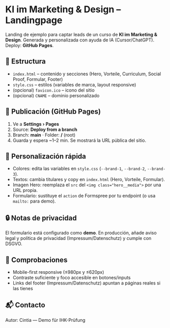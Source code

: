 # KI im Marketing & Design – Landingpage

Landing de ejemplo para captar leads de un curso de **KI im Marketing & Design**.
Generada y personalizada con ayuda de IA (Cursor/ChatGPT).  
Deploy: **GitHub Pages**.

## 🧱 Estructura
- `index.html` – contenido y secciones (Hero, Vorteile, Curriculum, Social Proof, Formular, Footer)
- `style.css` – estilos (variables de marca, layout responsive)
- (opcional) `favicon.ico` – icono del sitio
- (opcional) `CNAME` – dominio personalizado

## 🚀 Publicación (GitHub Pages)
1. Ve a **Settings › Pages**  
2. Source: **Deploy from a branch**  
3. Branch: **main** · Folder: **/** (root)  
4. Guarda y espera ~1–2 min. Se mostrará la URL pública del sitio.

## 🎨 Personalización rápida
- Colores: edita las variables en `style.css` (`--brand-1`, `--brand-2`, `--brand-3`).
- Textos: cambia titulares y copy en `index.html` (Hero, Vorteile, Formular).
- Imagen Hero: reemplaza el `src` del `<img class="hero__media">` por una URL propia.
- Formulario: sustituye el `action` de Formspree por tu endpoint (o usa `mailto:` para demo).

## 🔒 Notas de privacidad
El formulario está configurado como **demo**. En producción, añade aviso legal y política de privacidad (Impressum/Datenschutz) y cumple con DSGVO.

## 🧪 Comprobaciones
- Mobile-first responsive (≤980px y ≤620px)
- Contraste suficiente y foco accesible en botones/inputs
- Links del footer (Impressum/Datenschutz) apuntan a páginas reales si las tienes

## 📬 Contacto
Autor: Cintia — Demo für IHK-Prüfung
